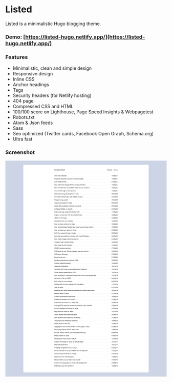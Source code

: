 # Listed

Listed is a minimalistic Hugo blogging theme.

### Demo: [https://listed-hugo.netlify.app/](https://listed-hugo.netlify.app/)

### Features

- Minimalistic, clean and simple design
- Responsive design
- Inline CSS
- Anchor headings
- Tags
- Security headers (for Netlify hosting)
- 404 page
- Compressed CSS and HTML
- 100/100 score on Lighthouse, Page Speed Insights & Webpagetest
- Robots.txt
- Atom & Json feeds
- Sass
- Seo optimized (Twitter cards, Facebook Open Graph, Schema.org)
- Ultra fast

### Screenshot

![Screenshot](screenshot.png)
